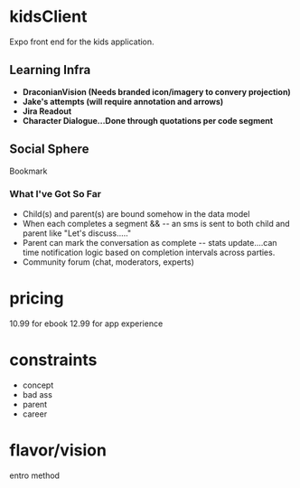 # kidsClient

Expo front end for the kids application.

## Learning Infra

- **DraconianVision (Needs branded icon/imagery to convery projection)**
- **Jake's attempts (will require annotation and arrows)**
- **Jira Readout**
- **Character Dialogue...Done through quotations per code segment**

## Social Sphere

Bookmark

### What I've Got So Far

- Child(s) and parent(s) are bound somehow in the data model
- When each completes a segment && -- an sms is sent to both child and parent like "Let's discuss....."
- Parent can mark the conversation as complete -- stats update....can time notification logic based on completion intervals across parties.
- Community forum (chat, moderators, experts)

# pricing

10.99 for ebook 12.99 for app experience

# constraints

- concept
- bad ass
- parent
- career

# flavor/vision

entro method
